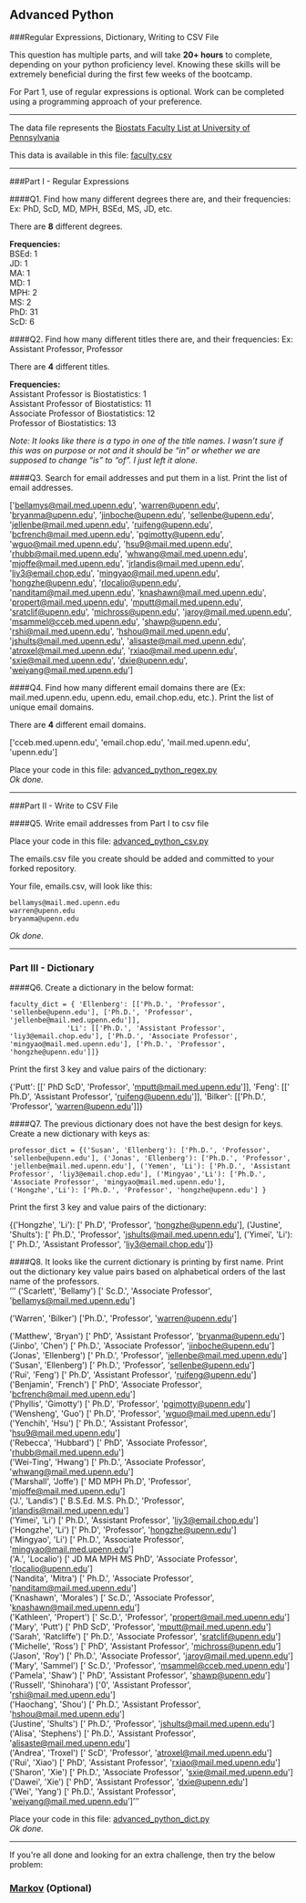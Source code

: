 ## Advanced Python    

###Regular Expressions, Dictionary, Writing to CSV File  

This question has multiple parts, and will take **20+ hours** to complete, depending on your python proficiency level.  Knowing these skills will be extremely beneficial during the first few weeks of the bootcamp.

For Part 1, use of regular expressions is optional.  Work can be completed using a programming approach of your preference. 

---

The data file represents the [Biostats Faculty List at University of Pennsylvania](http://www.med.upenn.edu/cceb/biostat/faculty.shtml)

This data is available in this file:  [faculty.csv](python/faculty.csv)

--- 

###Part I - Regular Expressions  


####Q1. Find how many different degrees there are, and their frequencies: Ex:  PhD, ScD, MD, MPH, BSEd, MS, JD, etc.

There are **8** different degrees.  

**Frequencies:**    
BSEd: 1  
JD: 1  
MA: 1  
MD: 1   
MPH: 2   
MS: 2   
PhD: 31  
ScD: 6  

  
####Q2. Find how many different titles there are, and their frequencies:  Ex:  Assistant Professor, Professor

There are **4** different titles.  

**Frequencies:**  
Assistant Professor is Biostatistics: 1  
Assistant Professor of Biostatistics: 11  
Associate Professor of Biostatistics: 12  
Professor of Biostatistics: 13  

*Note: It looks like there is a typo in one of the title names.  I wasn’t sure if this was on purpose or not and it should be “in” or whether we are supposed to change “is” to “of”. I just left it alone.*


####Q3. Search for email addresses and put them in a list.  Print the list of email addresses.

['bellamys@mail.med.upenn.edu', 'warren@upenn.edu', 'bryanma@upenn.edu', 'jinboche@upenn.edu', 'sellenbe@upenn.edu', 'jellenbe@mail.med.upenn.edu', 'ruifeng@upenn.edu', 'bcfrench@mail.med.upenn.edu', 'pgimotty@upenn.edu', 'wguo@mail.med.upenn.edu', 'hsu9@mail.med.upenn.edu', 'rhubb@mail.med.upenn.edu', 'whwang@mail.med.upenn.edu', 'mjoffe@mail.med.upenn.edu', 'jrlandis@mail.med.upenn.edu', 'liy3@email.chop.edu', 'mingyao@mail.med.upenn.edu', 'hongzhe@upenn.edu', 'rlocalio@upenn.edu', 'nanditam@mail.med.upenn.edu', 'knashawn@mail.med.upenn.edu', 'propert@mail.med.upenn.edu', 'mputt@mail.med.upenn.edu', 'sratclif@upenn.edu', 'michross@upenn.edu', 'jaroy@mail.med.upenn.edu', 'msammel@cceb.med.upenn.edu', 'shawp@upenn.edu', 'rshi@mail.med.upenn.edu', 'hshou@mail.med.upenn.edu', 'jshults@mail.med.upenn.edu', 'alisaste@mail.med.upenn.edu', 'atroxel@mail.med.upenn.edu', 'rxiao@mail.med.upenn.edu', 'sxie@mail.med.upenn.edu', 'dxie@upenn.edu', 'weiyang@mail.med.upenn.edu']

####Q4. Find how many different email domains there are (Ex:  mail.med.upenn.edu, upenn.edu, email.chop.edu, etc.).  Print the list of unique email domains.

There are **4** different email domains.

['cceb.med.upenn.edu', 'email.chop.edu', 'mail.med.upenn.edu', 'upenn.edu']  

Place your code in this file: [advanced_python_regex.py](python/advanced_python_regex.py)  
*Ok done.*  

---

###Part II - Write to CSV File

####Q5.  Write email addresses from Part I to csv file

Place your code in this file: [advanced_python_csv.py](python/advanced_python_csv.py)

The emails.csv file you create should be added and committed to your forked repository.

Your file, emails.csv, will look like this:
```
bellamys@mail.med.upenn.edu
warren@upenn.edu
bryanma@upenn.edu
```
*Ok done.*  

---

### Part III - Dictionary

####Q6.  Create a dictionary in the below format:
```
faculty_dict = { 'Ellenberg': [['Ph.D.', 'Professor', 'sellenbe@upenn.edu'], ['Ph.D.', 'Professor', 'jellenbe@mail.med.upenn.edu']],
              'Li': [['Ph.D.', 'Assistant Professor', 'liy3@email.chop.edu'], ['Ph.D.', 'Associate Professor', 'mingyao@mail.med.upenn.edu'], ['Ph.D.', 'Professor', 'hongzhe@upenn.edu']]}
```
Print the first 3 key and value pairs of the dictionary:  

{'Putt': [[' PhD ScD', 'Professor', 'mputt@mail.med.upenn.edu']], 'Feng': [[' Ph.D', 'Assistant Professor', 'ruifeng@upenn.edu']], 'Bilker': [['Ph.D.', 'Professor', 'warren@upenn.edu']]}  

####Q7.  The previous dictionary does not have the best design for keys.  Create a new dictionary with keys as:

```
professor_dict = {('Susan', 'Ellenberg'): ['Ph.D.', 'Professor', 'sellenbe@upenn.edu'], ('Jonas', 'Ellenberg'): ['Ph.D.', 'Professor', 'jellenbe@mail.med.upenn.edu'], ('Yemen', 'Li'): ['Ph.D.', 'Assistant Professor', 'liy3@email.chop.edu'], ('Mingyao','Li'): ['Ph.D.', 'Associate Professor', 'mingyao@mail.med.upenn.edu'], ('Hongzhe','Li'): ['Ph.D.', 'Professor', 'hongzhe@upenn.edu'] }
```

Print the first 3 key and value pairs of the dictionary:  

{('Hongzhe', 'Li'): [' Ph.D', 'Professor', 'hongzhe@upenn.edu'], ('Justine', 'Shults'): [' Ph.D.', 'Professor', 'jshults@mail.med.upenn.edu'], ('Yimei', 'Li'): [' Ph.D.', 'Assistant Professor', 'liy3@email.chop.edu']}  

####Q8.  It looks like the current dictionary is printing by first name.  Print out the dictionary key value pairs based on alphabetical orders of the last name of the professors.  
‘’’
('Scarlett', 'Bellamy') [' Sc.D.', 'Associate Professor', 'bellamys@mail.med.upenn.edu']
  
('Warren', 'Bilker') ['Ph.D.', 'Professor', 'warren@upenn.edu']  

('Matthew', 'Bryan') [' PhD', 'Assistant Professor', 'bryanma@upenn.edu']  
('Jinbo', 'Chen') [' Ph.D.', 'Associate Professor', 'jinboche@upenn.edu']  
('Jonas', 'Ellenberg') [' Ph.D.', 'Professor', 'jellenbe@mail.med.upenn.edu']  
('Susan', 'Ellenberg') [' Ph.D.', 'Professor', 'sellenbe@upenn.edu']  
('Rui', 'Feng') [' Ph.D', 'Assistant Professor', 'ruifeng@upenn.edu']  
('Benjamin', 'French') [' PhD', 'Associate Professor', 'bcfrench@mail.med.upenn.edu']  
('Phyllis', 'Gimotty') [' Ph.D', 'Professor', 'pgimotty@upenn.edu']  
('Wensheng', 'Guo') [' Ph.D', 'Professor', 'wguo@mail.med.upenn.edu']  
('Yenchih', 'Hsu') [' Ph.D.', 'Assistant Professor', 'hsu9@mail.med.upenn.edu']  
('Rebecca', 'Hubbard') [' PhD', 'Associate Professor', 'rhubb@mail.med.upenn.edu']  
('Wei-Ting', 'Hwang') [' Ph.D.', 'Associate Professor', 'whwang@mail.med.upenn.edu']  
('Marshall', 'Joffe') [' MD MPH Ph.D', 'Professor', 'mjoffe@mail.med.upenn.edu']  
('J.', 'Landis') [' B.S.Ed. M.S. Ph.D.', 'Professor', 'jrlandis@mail.med.upenn.edu']  
('Yimei', 'Li') [' Ph.D.', 'Assistant Professor', 'liy3@email.chop.edu']  
('Hongzhe', 'Li') [' Ph.D', 'Professor', 'hongzhe@upenn.edu']  
('Mingyao', 'Li') [' Ph.D.', 'Associate Professor', 'mingyao@mail.med.upenn.edu']  
('A.', 'Localio') [' JD MA MPH MS PhD', 'Associate Professor', 'rlocalio@upenn.edu']  
('Nandita', 'Mitra') [' Ph.D.', 'Associate Professor', 'nanditam@mail.med.upenn.edu']  
('Knashawn', 'Morales') [' Sc.D.', 'Associate Professor', 'knashawn@mail.med.upenn.edu']  
('Kathleen', 'Propert') [' Sc.D.', 'Professor', 'propert@mail.med.upenn.edu']  
('Mary', 'Putt') [' PhD ScD', 'Professor', 'mputt@mail.med.upenn.edu']  
('Sarah', 'Ratcliffe') [' Ph.D.', 'Associate Professor', 'sratclif@upenn.edu']  
('Michelle', 'Ross') [' PhD', 'Assistant Professor', 'michross@upenn.edu']  
('Jason', 'Roy') [' Ph.D.', 'Associate Professor', 'jaroy@mail.med.upenn.edu']  
('Mary', 'Sammel') [' Sc.D.', 'Professor', 'msammel@cceb.med.upenn.edu']  
('Pamela', 'Shaw') [' PhD', 'Assistant Professor', 'shawp@upenn.edu']  
('Russell', 'Shinohara') ['0', 'Assistant Professor', 'rshi@mail.med.upenn.edu']  
('Haochang', 'Shou') [' Ph.D.', 'Assistant Professor', 'hshou@mail.med.upenn.edu']  
('Justine', 'Shults') [' Ph.D.', 'Professor', 'jshults@mail.med.upenn.edu']  
('Alisa', 'Stephens') [' Ph.D.', 'Assistant Professor', 'alisaste@mail.med.upenn.edu']  
('Andrea', 'Troxel') [' ScD', 'Professor', 'atroxel@mail.med.upenn.edu']  
('Rui', 'Xiao') [' PhD', 'Assistant Professor', 'rxiao@mail.med.upenn.edu']  
('Sharon', 'Xie') [' Ph.D.', 'Associate Professor', 'sxie@mail.med.upenn.edu']  
('Dawei', 'Xie') [' PhD', 'Assistant Professor', 'dxie@upenn.edu']  
('Wei', 'Yang') [' Ph.D.', 'Assistant Professor', 'weiyang@mail.med.upenn.edu’]’’’

Place your code in this file: [advanced_python_dict.py](python/advanced_python_dict.py)  
*Ok done.*  

--- 

If you're all done and looking for an extra challenge, then try the below problem:  

### [Markov](python/markov.py) (Optional)

